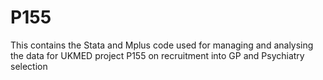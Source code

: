 # P155
This contains the Stata  and Mplus code used for managing and analysing the data for UKMED project P155 on recruitment into GP and Psychiatry selection  
